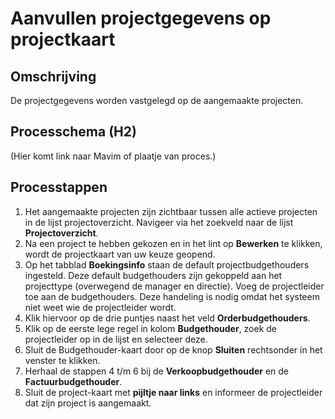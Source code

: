 # Aanvullen projectgegevens op projectkaart

## Omschrijving
De projectgegevens worden vastgelegd op de aangemaakte projecten.

## Processchema (H2)
(Hier komt link naar Mavim of plaatje van proces.)

## Processtappen
 1. Het aangemaakte projecten zijn zichtbaar tussen alle actieve projecten in de lijst projectoverzicht. Navigeer via het zoekveld naar de lijst **Projectoverzicht**.
 2. Na een project te hebben gekozen en in het lint op **Bewerken** te klikken, wordt de projectkaart van uw keuze geopend.
 4. Op het tabblad **Boekingsinfo** staan de default projectbudgethouders ingesteld. Deze default budgethouders zijn gekoppeld aan het projecttype (overwegend de manager en directie). Voeg de projectleider toe aan de budgethouders. Deze handeling is nodig omdat het systeem niet weet wie de projectleider wordt.
 5. Klik hiervoor op de drie puntjes naast het veld **Orderbudgethouders**.
 6. Klik op de eerste lege regel in kolom **Budgethouder**, zoek de projectleider op in de lijst en selecteer deze.
 7. Sluit de Budgethouder-kaart door op de knop **Sluiten** rechtsonder in het venster te klikken.
 8. Herhaal de stappen 4 t/m 6 bij de **Verkoopbudgethouder** en de **Factuurbudgethouder**.
 9. Sluit de project-kaart met **pijltje naar links** en informeer de projectleider dat zijn project is aangemaakt. 

<!--stackedit_data:
eyJoaXN0b3J5IjpbLTkwNTYxMDgzNV19
-->